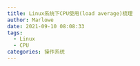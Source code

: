 ```yaml
---
title: Linux系统下CPU使用(load average)梳理
author: Marlowe
date: 2021-09-10 08:08:33
tags: 
  - Linux
  - CPU
categories: 操作系统
---
```


<!--more-->

